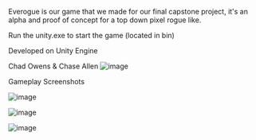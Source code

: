 Everogue is our game that we made for our final capstone project, it's an alpha and proof of concept for a top down pixel rogue like.

Run the unity.exe to start the game (located in bin)

Developed on Unity Engine

Chad Owens & Chase Allen
![image](https://github.com/user-attachments/assets/7eff82f0-46a2-4481-a4e3-6f941f55f7ee)

Gameplay Screenshots

![image](https://github.com/user-attachments/assets/cc364973-da30-4b2b-ac4a-63c64ce2b054)

![image](https://github.com/user-attachments/assets/b74f7193-1db1-4717-826b-e03d29977770)


![image](https://github.com/user-attachments/assets/6442f1d2-6d59-4896-a87f-32c861cb1a03)


